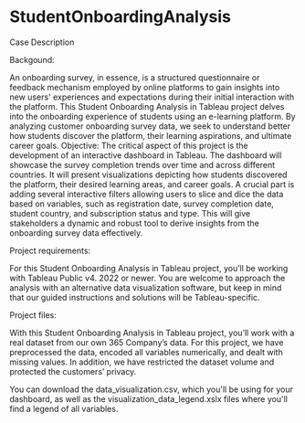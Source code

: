 # StudentOnboardingAnalysis

Case Description

Backgound:

An onboarding survey, in essence, is a structured questionnaire or feedback mechanism employed by online platforms to gain insights into new users' experiences and expectations during their initial interaction with the platform. This Student Onboarding Analysis in Tableau project delves into the onboarding experience of students using an e-learning platform. By analyzing customer onboarding survey data, we seek to understand better how students discover the platform, their learning aspirations, and ultimate career goals.
Objective: The critical aspect of this project is the development of an interactive dashboard in Tableau. The dashboard will showcase the survey completion trends over time and across different countries. It will present visualizations depicting how students discovered the platform, their desired learning areas, and career goals.
A crucial part is adding several interactive filters allowing users to slice and dice the data based on variables, such as registration date, survey completion date, student country, and subscription status and type. This will give stakeholders a dynamic and robust tool to derive insights from the onboarding survey data effectively.

Project requirements:

For this Student Onboarding Analysis in Tableau project, you’ll be working with Tableau Public v4. 2022 or newer. 
You are welcome to approach the analysis with an alternative data visualization software, but keep in mind that our guided instructions and solutions will be Tableau-specific.

Project files:

With this Student Onboarding Analysis in Tableau project, you’ll work with a real dataset from our own 365 Company’s data. For this project, we have preprocessed the data, encoded all variables numerically, and dealt with missing values. In addition, we have restrictеd the dataset volume and protected the customers’ privacy. 

You can download the data_visualization.csv, which you'll be using for your dashboard, as well as the visualization_data_legend.xslx files where you'll find a legend of all variables. 


